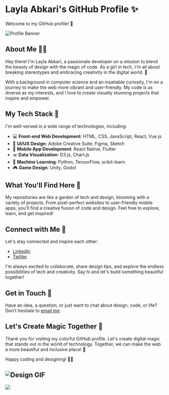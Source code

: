 # Layla Abkari's GitHub Profile ✨

Welcome to my GitHub profile! 🚀

![Profile Banner](https://github.com/Lelaabk/profile-banner.png)

## About Me 💁‍♀️

Hey there! I'm Layla Abkari, a passionate developer on a mission to blend the beauty of design with the magic of code. As a girl in tech, I'm all about breaking stereotypes and embracing creativity in the digital world. 🎨

With a background in computer science and an insatiable curiosity, I'm on a journey to make the web more vibrant and user-friendly. My code is as diverse as my interests, and I love to create visually stunning projects that inspire and empower.

## My Tech Stack 🌟

I'm well-versed in a wide range of technologies, including:

- 💻 **Front-end Web Development**: HTML, CSS, JavaScript, React, Vue.js
- 🎨 **UI/UX Design**: Adobe Creative Suite, Figma, Sketch
- 📱 **Mobile App Development**: React Native, Flutter
- 📊 **Data Visualization**: D3.js, Chart.js
- 🤖 **Machine Learning**: Python, TensorFlow, scikit-learn
- 🎮 **Game Design**: Unity, Godot

## What You'll Find Here 🌼

My repositories are like a garden of tech and design, blooming with a variety of projects. From pixel-perfect websites to user-friendly mobile apps, you'll find a creative fusion of code and design. Feel free to explore, learn, and get inspired!

## Connect with Me 🌟

Let's stay connected and inspire each other:

- [LinkedIn](https://www.linkedin.com/in/layla-abkari-5505301a3/)
- [Twitter](https://twitter.com/abkari_layla)

I'm always excited to collaborate, share design tips, and explore the endless possibilities of tech and creativity. Say hi and let's build something beautiful together!

## Get in Touch 💌

Have an idea, a question, or just want to chat about design, code, or life? Don't hesitate to [email me](mailto:lolabkari@gmail.com).

## Let's Create Magic Together 🌟

Thank you for visiting my colorful GitHub profile. Let's create digital magic that stands out in the world of technology. Together, we can make the web a more beautiful and inclusive place! 💫

Happy coding and designing! 🌼🎨

![Design GIF](https://github.com/Lelaabk/design.gif)
------
[![](https://visitcount.itsvg.in/api?id=Lelaabk&label=Profile%20Views&color=12&pretty=true)](https://visitcount.itsvg.in)
